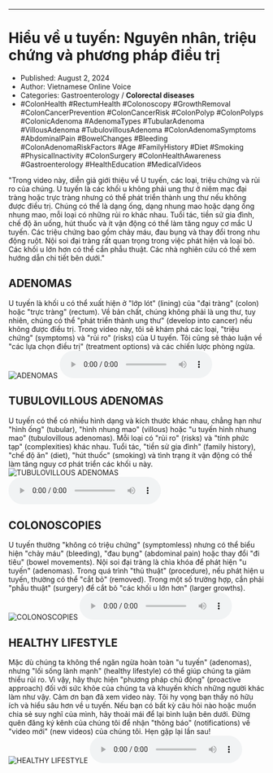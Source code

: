 
---

# Hiểu về u tuyến: Nguyên nhân, triệu chứng và phương pháp điều trị

- Published: August 2, 2024
- Author: Vietnamese Online Voice
- Categories: Gastroenterology / **Colorectal diseases**
- #ColonHealth #RectumHealth #Colonoscopy #GrowthRemoval #ColonCancerPrevention #ColonCancerRisk #ColonPolyp #ColonPolyps #ColonicAdenoma #AdenomaTypes #TubularAdenoma #VillousAdenoma #TubulovillousAdenoma #ColonAdenomaSymptoms #AbdominalPain #BowelChanges #Bleeding #ColonAdenomaRiskFactors #Age #FamilyHistory #Diet #Smoking #PhysicalInactivity #ColonSurgery #ColonHealthAwareness #Gastroenterology #HealthEducation #MedicalVideos

"Trong video này, diễn giả giới thiệu về U tuyến, các loại, triệu chứng và rủi ro của chúng. U tuyến là các khối u không phải ung thư ở niêm mạc đại tràng hoặc trực tràng nhưng có thể phát triển thành ung thư nếu không được điều trị. Chúng có thể là dạng ống, dạng nhung mao hoặc dạng ống nhung mao, mỗi loại có những rủi ro khác nhau. Tuổi tác, tiền sử gia đình, chế độ ăn uống, hút thuốc và ít vận động có thể làm tăng nguy cơ mắc U tuyến. Các triệu chứng bao gồm chảy máu, đau bụng và thay đổi trong nhu động ruột. Nội soi đại tràng rất quan trọng trong việc phát hiện và loại bỏ. Các khối u lớn hơn có thể cần phẫu thuật. Các nhà nghiên cứu có thể xem hướng dẫn chi tiết bên dưới."


## ADENOMAS

U tuyến là khối u có thể xuất hiện ở "lớp lót" (lining) của "đại tràng" (colon) hoặc "trực tràng" (rectum). Về bản chất, chúng không phải là ung thư, tuy nhiên, chúng có thể "phát triển thành ung thư" (develop into cancer) nếu không được điều trị. Trong video này, tôi sẽ khám phá các loại, "triệu chứng" (symptoms) và "rủi ro" (risks) của U tuyến. Tôi cũng sẽ thảo luận về "các lựa chọn điều trị" (treatment options) và các chiến lược phòng ngừa.
![ADENOMAS](https://http-archiver-apis-production-80.schnworks.com/storage/images/transitions/2024-08-02/transition-4788886504-Montserrat-Thin-283593.jpg)
<audio controls>
    <source src="https://http-archiver-apis-production-80.schnworks.com/storage/storage/audio/file-20256494511.mp3" type="audio/mpeg">
</audio>



## TUBULOVILLOUS ADENOMAS

U tuyến có thể có nhiều hình dạng và kích thước khác nhau, chẳng hạn như "hình ống" (tubular), "hình nhung mao" (villous) hoặc "u tuyến hình nhung mao" (tubulovillous adenomas). Mỗi loại có "rủi ro" (risks) và "tính phức tạp" (complexities) khác nhau. Tuổi tác, "tiền sử gia đình" (family history), "chế độ ăn" (diet), "hút thuốc" (smoking) và tình trạng ít vận động có thể làm tăng nguy cơ phát triển các khối u này.
![TUBULOVILLOUS ADENOMAS](https://http-archiver-apis-production-80.schnworks.com/storage/images/transitions/2024-08-02/transition--22720919031-Montserrat-Thin-004895.jpg)
<audio controls>
    <source src="https://http-archiver-apis-production-80.schnworks.com/storage/storage/audio/file-14707799240.mp3" type="audio/mpeg">
</audio>



## COLONOSCOPIES

U tuyến thường "không có triệu chứng" (symptomless) nhưng có thể biểu hiện "chảy máu" (bleeding), "đau bụng" (abdominal pain) hoặc thay đổi "đi tiêu" (bowel movements). Nội soi đại tràng là chìa khóa để phát hiện "u tuyến" (adenomas). Trong quá trình "thủ thuật" (procedure), nếu phát hiện u tuyến, thường có thể "cắt bỏ" (removed). Trong một số trường hợp, cần phải "phẫu thuật" (surgery) để cắt bỏ "các khối u lớn hơn" (larger growths).
![COLONOSCOPIES](https://http-archiver-apis-production-80.schnworks.com/storage/images/transitions/2024-08-02/transition-14203656135-Montserrat-Bold-004895.jpg)
<audio controls>
    <source src="https://http-archiver-apis-production-80.schnworks.com/storage/storage/audio/file-30645309094.mp3" type="audio/mpeg">
</audio>



## HEALTHY LIFESTYLE

Mặc dù chúng ta không thể ngăn ngừa hoàn toàn "u tuyến" (adenomas), nhưng "lối sống lành mạnh" (healthy lifestyle) có thể giúp chúng ta giảm thiểu rủi ro. Vì vậy, hãy thực hiện "phương pháp chủ động" (proactive approach) đối với sức khỏe của chúng ta và khuyến khích những người khác làm như vậy. Cảm ơn bạn đã xem video này. Tôi hy vọng bạn thấy nó hữu ích và hiểu sâu hơn về u tuyến. Nếu bạn có bất kỳ câu hỏi nào hoặc muốn chia sẻ suy nghĩ của mình, hãy thoải mái để lại bình luận bên dưới. Đừng quên đăng ký kênh của chúng tôi để nhận "thông báo" (notifications) về "video mới" (new videos) của chúng tôi. Hẹn gặp lại lần sau!
![HEALTHY LIFESTYLE](https://http-archiver-apis-production-80.schnworks.com/storage/images/transitions/2024-08-02/transition--57623219076-Montserrat-Medium-9C27B0.jpg)
<audio controls>
    <source src="https://http-archiver-apis-production-80.schnworks.com/storage/storage/audio/file-51253398917.mp3" type="audio/mpeg">
</audio>

